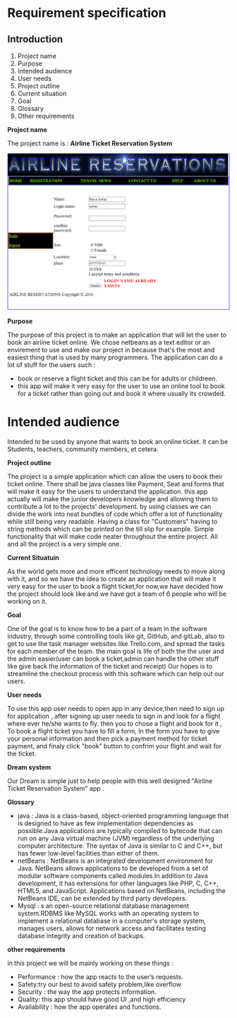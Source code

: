 Requirement specification
========
## Introduction
1. Project name
2. Purpose
3. Intended audience
4. User needs 
5. Project outline 
6. Current situation 
7. Goal  
8. Glossary
9. Other requirements

__Project name__

The project name is : **Airline Ticket Reservation System**

![app](/images/airline.png)

__Purpose__

The purpose of this project is to make an application that will let the user to book an 
airline ticket online.
We chose netbeans as a text editor or an envirement to use and make our project in because that's the most and easiest thing that is 
used by many programmers.
The application can do a lot of stuff for the users such :
* book or reserve a flight ticket and this can be for adults or childreen.
* this app will make it very easy for the user to use an online tool to book for a ticket 
rather than going out and book it where usually its crowded.

# Intended audience

Intended to be used by anyone that wants to book an online ticket. 
It can be Students, teachers, community members, et cetera.

__Project outline__

The project is a simple application which can allow the users to book their ticket online.
There shall be java classes like Payment, Seat and forms that will make it easy
for the users to understand the application.
this app actually will make the junior developers knowledge and allowing 
them to contribute a lot to the projects' development. by using classes we can divide the work into neat bundles 
of code which offer a lot of functionality while still being very readable. Having a class for "Customers" having 
to string methods which can be printed on the till slip for example. Simple functionality that will make code 
neater throughout the entire project. All and all the project is a very simple one.

__Current Situatuin__

As the world gets more and more efficent technology needs to move along with it, and so we have the idea to create an application that will make it very easy for the user to book a flight ticket,for now,we have decided how the project should look like and we have got a team of 6 people who will be working on it.

__Goal__

One of the goal is to know how to be a part of a team in the software industry, through some controlling tools like git, GitHub, and gitLab, 
also to get to use the task manager websites like Trello.com, and spread the tasks for each member of the team. 
the main goal is life of both the the user and the admin easier(user can book a ticket,admin can handle the other stuff like give back the information of the ticket and receipt)
Our hopes is to streamline the checkout process with this software which can help out our users.


__User needs__

To use this app user needs to open app in any device,then need to sign up for application ,
after signing up user needs to sign in and look for a flight where ever he/she wants to fly.
then you to chose a flight and book for it , 
To book a flight ticket you have to fill a form, 
In the form you have to give your personal information and then pick  a payment method for ticket payment,
and finaly click "book" button to confrim your flight and wait for the ticket. 


 __Dream system__

 Our Dream is simple just to help people with this well designed  "Airline Ticket Reservation System" app .




__Glossary__

 * java : Java is a class-based, object-oriented programming language that is designed to have as few implementation dependencies as possible.Java applications are typically compiled to bytecode that can run on any Java virtual machine (JVM) regardless of the underlying computer architecture. The syntax of Java is similar to C and C++, but has fewer low-level facilities than either of them.
 * netBeans : NetBeans is an integrated development environment for Java. NetBeans allows applications to be developed from a set of modular software components called modules.In addition to Java development, it has extensions for other languages like PHP, C, C++, HTML5, and JavaScript. Applications based on NetBeans, including the NetBeans IDE, can be extended by third party developers.
  * Mysql : s an open-source relational database management system.RDBMS like MySQL works with an operating system to implement a relational database in a computer's storage system, manages users, allows for network access and facilitates testing database integrity and creation of backups.

  __other requirements__

in this project we will be mainly working on these things : 
* Performance : how the app reacts to the user’s requests.
* Safety:try our best to avoid safety problem,like overflow
* Security :  the way the app protects information.
* Quality: this app should have good UI ,and high efficiency
* Availability : how the app operates and functions.